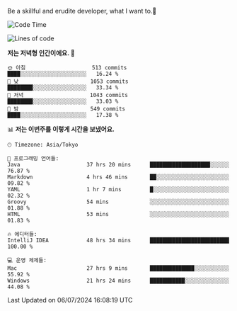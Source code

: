 Be a skillful and erudite developer, what I want to.👶

<!--START_SECTION:waka-->
![Code Time](http://img.shields.io/badge/Code%20Time-1%2C022%20hrs%2050%20mins-blue)

![Lines of code](https://img.shields.io/badge/%EC%A0%80%EB%8A%94%20%EC%97%AC%ED%83%9C%EA%B9%8C%EC%A7%80%20-2.6%20million%20%EC%A4%84%EC%9D%98%20%EC%BD%94%EB%93%9C%EB%A5%BC%20%EC%9E%91%EC%84%B1%ED%96%88%EC%96%B4%EC%9A%94.-blue)

**저는 저녁형 인간이에요. 🦉** 

```text
🌞 아침                     513 commits         ████░░░░░░░░░░░░░░░░░░░░░   16.24 % 
🌆 낮　                     1053 commits        ████████░░░░░░░░░░░░░░░░░   33.34 % 
🌃 저녁                     1043 commits        ████████░░░░░░░░░░░░░░░░░   33.03 % 
🌙 밤　                     549 commits         ████░░░░░░░░░░░░░░░░░░░░░   17.38 % 
```


📊 **저는 이번주를 이렇게 시간을 보냈어요.** 

```text
🕑︎ Timezone: Asia/Tokyo

💬 프로그래밍 언어들: 
Java                     37 hrs 20 mins      ███████████████████░░░░░░   76.87 % 
Markdown                 4 hrs 46 mins       ██░░░░░░░░░░░░░░░░░░░░░░░   09.82 % 
YAML                     1 hr 7 mins         █░░░░░░░░░░░░░░░░░░░░░░░░   02.32 % 
Groovy                   54 mins             ░░░░░░░░░░░░░░░░░░░░░░░░░   01.88 % 
HTML                     53 mins             ░░░░░░░░░░░░░░░░░░░░░░░░░   01.83 % 

🔥 에디터들: 
IntelliJ IDEA            48 hrs 34 mins      █████████████████████████   100.00 % 

💻 운영 체제들: 
Mac                      27 hrs 9 mins       ██████████████░░░░░░░░░░░   55.92 % 
Windows                  21 hrs 24 mins      ███████████░░░░░░░░░░░░░░   44.08 % 
```


 Last Updated on 06/07/2024 16:08:19 UTC
<!--END_SECTION:waka-->
